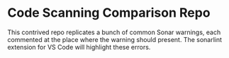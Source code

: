 # Code Scanning Comparison Repo

This contrived repo replicates a bunch of common Sonar warnings, each commented at the place where the warning should present. The sonarlint extension for VS Code will highlight these errors.
